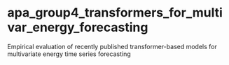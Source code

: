 # apa_group4_transformers_for_multivar_energy_forecasting
Empirical evaluation of recently published transformer-based models for multivariate energy time series forecasting
